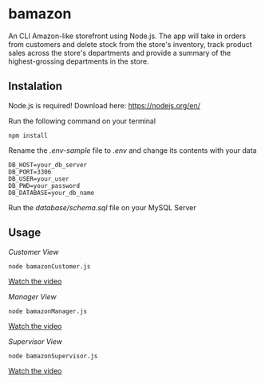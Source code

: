# bamazon

An CLI Amazon-like storefront using Node.js. The app will take in orders from customers and delete stock from the store's inventory, track product sales across the store's departments and provide a summary of the highest-grossing departments in the store.

## Instalation

Node.js is required! Download here: https://nodejs.org/en/

Run the following command on your terminal
```
npm install
```

Rename the *.env-sample* file to *.env* and change its contents with your data
```
DB_HOST=your_db_server
DB_PORT=3306
DB_USER=your_user
DB_PWD=your_password
DB_DATABASE=your_db_name
```
Run the *database/schema.sql* file on your MySQL Server

## Usage

*Customer View*

````
node bamazonCustomer.js
````
[Watch the video](https://drive.google.com/file/d/1wPah1upJYLPDdZr_5wjIhaX2oLu_sowd/view)

*Manager View*

````
node bamazonManager.js
````
[Watch the video](https://drive.google.com/file/d/15uc0LnRrKWkXpHqhvekWHuf63obRmsNE/view)

*Supervisor View*

````
node bamazonSupervisor.js
````
[Watch the video](https://drive.google.com/file/d/1L1PwZP9wdbu9ixY5POpJbcVPxne3vYrk/view)
